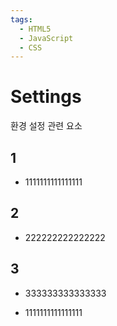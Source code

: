```yaml
---
tags:
  - HTML5
  - JavaScript
  - CSS
---
```


# Settings

환경 설정 관련 요소

## 1

- 1111111111111111

## 2

- 222222222222222

## 3

- 333333333333333

- 1111111111111111
